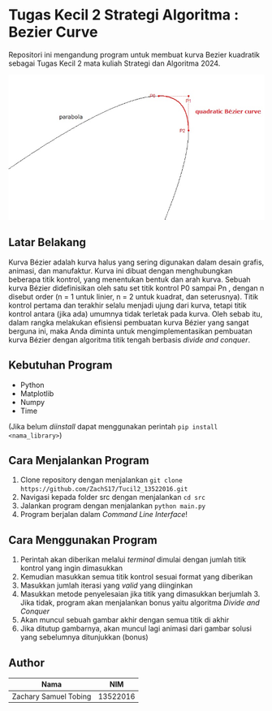 # **Tugas Kecil 2 Strategi Algoritma : Bezier Curve**
Repositori ini mengandung program untuk membuat kurva Bezier kuadratik
sebagai Tugas Kecil 2 mata kuliah Strategi dan Algoritma 2024.

<p align = "center">
  <img src="src/assets/pic.jpg"/>
</p>

## **Latar Belakang**
Kurva Bézier adalah kurva halus yang sering digunakan dalam desain grafis, animasi, dan manufaktur. Kurva ini dibuat dengan menghubungkan beberapa titik kontrol, yang menentukan bentuk dan arah kurva. Sebuah kurva Bézier didefinisikan oleh satu set titik kontrol P0 sampai Pn ,  dengan n disebut order (n = 1 untuk linier, n = 2 untuk kuadrat, dan seterusnya). Titik kontrol pertama dan terakhir selalu menjadi ujung dari kurva, tetapi titik kontrol antara  (jika ada) umumnya tidak terletak pada kurva. Oleh sebab itu, dalam rangka melakukan efisiensi pembuatan kurva Bézier yang sangat berguna ini, maka Anda diminta untuk mengimplementasikan pembuatan kurva Bézier dengan algoritma titik tengah berbasis _divide and conquer_.

## **Kebutuhan Program**
* Python
* Matplotlib
* Numpy
* Time

(Jika belum _diinstall_ dapat menggunakan perintah `pip install <nama_library>`)

## **Cara Menjalankan Program**
1. Clone repository dengan menjalankan `git clone https://github.com/ZachS17/Tucil2_13522016.git`
2. Navigasi kepada folder src dengan menjalankan `cd src`
3. Jalankan program dengan menjalankan `python main.py`
4. Program berjalan dalam _Command Line Interface_!

## **Cara Menggunakan Program**
1. Perintah akan diberikan melalui _terminal_ dimulai dengan jumlah titik kontrol yang ingin dimasukkan
2. Kemudian masukkan semua titik kontrol sesuai format yang diberikan
3. Masukkan jumlah iterasi yang _valid_ yang diinginkan
4. Masukkan metode penyelesaian jika titik yang dimasukkan berjumlah 3. Jika tidak, program akan menjalankan bonus yaitu algoritma _Divide and Conquer_
5. Akan muncul sebuah gambar akhir dengan semua titik di akhir
6. Jika ditutup gambarnya, akan muncul lagi animasi dari gambar solusi yang sebelumnya ditunjukkan (bonus)

## Author
| Nama | NIM |
| ---- | --- |
| Zachary Samuel Tobing | 13522016 |
